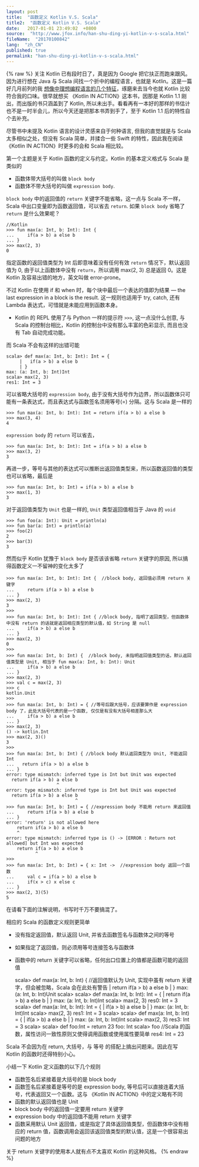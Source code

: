 ```yaml
---
layout: post
title:  "函数定义 Kotlin V.S. Scala"
title2:  "函数定义 Kotlin V.S. Scala"
date:   2017-01-01 23:49:02  +0800
source:  "http://www.jfox.info/han-shu-ding-yi-kotlin-v-s-scala.html"
fileName:  "20170100842"
lang:  "zh_CN"
published: true
permalink: "han-shu-ding-yi-kotlin-v-s-scala.html"
---
```

{% raw %}
关注 Kotlin 已有段时日了，真是因为 Google 把它扶正而跑来跟风。因为进行想在 Java 与 Scala 间找一个折中的编程语言，也就是 Kotlin。这是一篇好几月前列的我 [想像中理想编程语言的几个特征](http://www.jfox.info/go.php?url=https://unmi.cc/features-of-ideal-programming-language/)，琢磨来去当今也就 Kotlin 比较符合我的口味。很早就想买 《Kotlin IN ACTION》这本书，因那是 Kotlin 1.1 刚出，而出版的书只涵盖到了 Kotlin, 所以未出手。看看再有一本好的那样的书估计也不是一时半会儿，所以今天还是把那本书弄到手了，至于 Kotlin 1.1 后的特性自个去补充。

尽管书中未提及 Kotlin 语言的设计灵感来自于何种语言, 但我的直觉就是与 Scala 太多相似之处，但没有 Scala 简单，并揉合一些 Swift 的特性，因此我在阅读 《Kotlin IN ACTION》时更多的会和 Scala 相比较。

第一个主题是关于 Kotlin 函数的定义与约定。Kotlin 的基本定义格式与 Scala 是类似的

- 函数体带大括号的叫做 `block body`
- 函数体不带大括号的叫做 `expression body`.

`block body` 中的返回值的 `return` 关键字不能省略，这一点与 Scala 不一样，Scala 中出口变量即为函数返回值，可以省去 `return`. 如果 `block body` 省略了 `return` 是什么效果呢？

    //Kotlin
    >>> fun max(a: Int, b: Int): Int {
    ...     if(a > b) a else b
    ... }
    >>> max(2, 3)
    0

指定函数的返回值类型为 Int 后即意味着没有任何有效 `return` 情况下，默认返回值为 0, 由于以上函数体中没有 `return`，所以调用 max(2, 3) 总是返回 0。这是 Kotlin 及容易出错的地方，英文叫做 error-prone。

不过 Kotlin 在使用 if 和 when 时，每个块中最后一个表达的值即为结果 — the last expression in a block is the result. 这一规则也适用于 try, catch, 还有 Lambda 表达式，可惜就是未能应用到函数本身。

* Kotlin 的 REPL 使用了与 Python 一样的提示符 `>>>`, 这一点没什么创意, 与 Scala 的控制台相比，Kotlin 的控制台中没有那么丰富的色彩显示, 而且也没有 Tab 自动完成功能。

而 Scala 不会有这样的出错可能

    scala> def max(a: Int, b: Int): Int = {
         |   if(a > b) a else b
         | }
    max: (a: Int, b: Int)Int
    scala> max(2, 3)
    res1: Int = 3
    

可以省略大括号的 `expression body`, 由于没有大括号作为边界，所以函数体只可能有一条表达式，而且表达式与函数签名须用等号(=) 分隔。这与 Scala 是一样的

    >>> fun max(a: Int, b: Int): Int = return if(a > b) a else b
    >>> max(3, 4)
    4

`expression body` 的 `return` 可以省去，

    >>> fun max(a: Int, b: Int): Int = if(a > b) a else b
    >>> max(3, 2)
    3

再进一步，等号与其他的表达式可以推断出返回值类型来，所以函数返回值的类型也可以省略，最后是

    >>> fun max(a: Int, b: Int) = if(a > b) a else b
    >>> max(1, 3)
    3

对于返回值类型为 `Unit` 也是一样的, `Unit` 类型返回值相当于 Java 的 `void`

    >>> fun foo(a: Int): Unit = println(a)
    >>> fun bar(a: Int) = println(a)
    >>> foo(2)
    2
    >>> bar(3)
    3

然而似乎 Kotlin 犹豫于 `block body` 是否该该省略 `return` 关键字的原因, 所以搞得函数定义一不留神的变化太多了

    >>> fun max(a: Int, b: Int): Int {  //block body, 返回值必须用 return 关键字
    ...     return if(a > b) a else b
    ... }
    >>> max(2, 3)
    3
    >>>
    >>> fun max(a: Int, b: Int): Int { //block body, 指明了返回类型，但函数体中没有 return 的话就是返回相应类型的默认值，如 String 是 null
    ...     if(a > b) a else b
    ... }
    >>> max(2, 3)
    0
    >>>
    >>> fun max(a: Int, b: Int) {  //block body, 未指明返回值类型的话，默认返回值类型是 Unit, 相当于 fun max(a: Int, b: Int): Unit
    ...     if(a > b) a else b
    ... }
    >>> max(2, 3)
    >>> val c = max(2, 3)
    >>> c
    kotlin.Unit
    >>>
    >>> fun max(a: Int, b: Int) = { //等号后跟大括号，应该要算作是 expression body 了，此处大括号代表的是一个函数, 仅仅是有没有大括号相差那么大
    ...     if(a > b) a else b
    ... }
    >>> max(2, 3)
    () -> kotlin.Int
    >>> max(2, 3)()
    3
    >>>
    >>> fun max(a: Int, b: Int) { //block body 默认返回类型为 Unit, 不能返回 Int
    ...   return if(a > b) a else b
    ... }
    error: type mismatch: inferred type is Int but Unit was expected
      return if(a > b) a else b
                       ^
    error: type mismatch: inferred type is Int but Unit was expected
      return if(a > b) a else b
                              ^
    >>> fun max(a: Int, b: Int) = { //expression body 不能用 return 来返回值
    ...     return if(a > b) a else b
    ... }
    error: 'return' is not allowed here
        return if(a > b) a else b
        ^
    error: type mismatch: inferred type is () -> [ERROR : Return not allowed] but Int was expected
        return if(a > b) a else b
               ^
    >>>
    >>> fun max(a: Int, b: Int) = { x: Int ->  //expression body 返回一个函数
    ...     val c = if(a > b) a else b
    ...     if(x > c) x else c
    ... }
    >>> max(2, 3)(5)
    5
    

在请看下面的注解说明，书写时千万不要搞混了。

相应的 Scala 的函数定义规则更简单

- 没有指定返回值，默认返回 Unit, 并省去函数签名与函数体之间的等号
- 如果指定了返回值，则必须用等号连接签名与函数体
- 函数中的 return 关键字可以省略，任何出口位置上的值都是函数可能的返回值

    scala> def max(a: Int, b: Int) {  //返回值默认为 Unit, 实现中虽有 return 关键字，但会被忽略，Scala 会在此处有警告
     |   return if(a > b) a else b
     | }
    max: (a: Int, b: Int)Unit
    scala>
    scala> def max(a: Int, b: Int): Int = {
         |   return if(a > b) a else b
         | }
    max: (a: Int, b: Int)Int
    scala> max(2, 3)
    res0: Int = 3
    scala> def max(a: Int, b: Int): Int = {
         |   if(a > b) a else b
         | }
    max: (a: Int, b: Int)Int
    scala> max(2, 3)
    res1: Int = 3
    scala>
    scala> def max(a: Int, b: Int) = {
         |   if(a > b) a else b
         | }
    max: (a: Int, b: Int)Int
    scala> max(2, 3)
    res3: Int = 3
    scala>
    scala> def foo:Int = return 23
    foo: Int
    scala> foo   //Scala 的函数，属性访问一致性原则又使得调用函数或使用属性要简单
    res4: Int = 23

Scala 不会因为在 return, 大括号，与 等号 的搭配上搞出问题来。因此在写 Kotlin 的函数时还得特别小心。

小结一下 Kotlin 定义函数的以下几个规则

- 函数签名后紧接着是大括号的是 block body
- 函数签名后紧接着是等号的是 expression body, 等号后可以直接连着大括号，代表返回又一个函数。这与 《Kotlin IN ACTION》中的定义略有不同
- 函数的默认返回值也是 Unit
- block body 中的返回值一定要用 return 关键字
- expression body 中的返回值不能用 return 关键字
- 函数采用默认 Unit 返回值，或是指定了具体返回值类型，但函数体中没有相应的 return 值，函数调用会返回该返回值类型的默认值，这是一个很容易出问题的地方

关于 return 关键字的使用本人就有点不太喜欢 Kotlin 的这种风格。
{% endraw %}